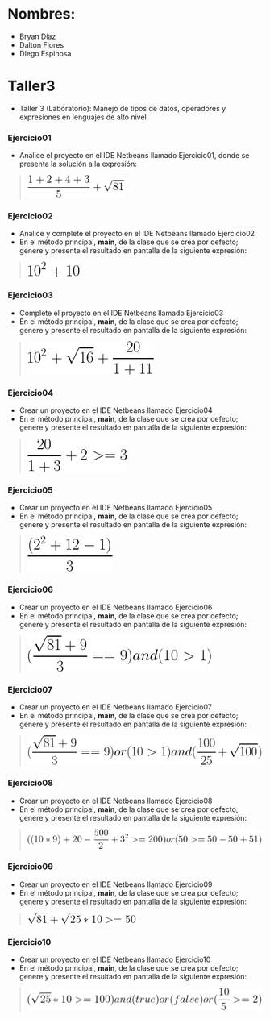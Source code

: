 # Nombres: 
* Bryan Diaz
* Dalton Flores
* Diego Espinosa        

# Taller3
* Taller 3 (Laboratorio): Manejo de tipos de datos, operadores y expresiones en lenguajes de alto nivel

### Ejercicio01
- Analice el proyecto en el IDE Netbeans llamado Ejercicio01, donde se presenta la solución a la expresión:
> ![](https://raw.githubusercontent.com/IntroProgramacion-P-Oct21-Feb22/taller3/main/imagenes/ejercicio1.png)

### Ejercicio02
- Analice y complete el proyecto en el IDE Netbeans llamado Ejercicio02
- En el método principal, **main**,  de la clase que se crea por defecto; genere y presente el resultado en pantalla de la siguiente expresión:
> ![](https://raw.githubusercontent.com/IntroProgramacion-P-Oct21-Feb22/taller3/main/imagenes/ejercicio2.png)

### Ejercicio03
- Complete el proyecto en el IDE Netbeans llamado Ejercicio03
- En el método principal, **main**,  de la clase que se crea por defecto; genere y presente el resultado en pantalla de la siguiente expresión:
> ![](https://raw.githubusercontent.com/IntroProgramacion-P-Oct21-Feb22/taller3/main/imagenes/ejercicio3.png)

### Ejercicio04
- Crear un proyecto en el IDE Netbeans llamado Ejercicio04
- En el método principal, **main**,  de la clase que se crea por defecto; genere y presente el resultado en pantalla de la siguiente expresión:
> ![](https://raw.githubusercontent.com/IntroProgramacion-P-Oct21-Feb22/taller3/main/imagenes/ejercicio4.png)

### Ejercicio05
- Crear un proyecto en el IDE Netbeans llamado Ejercicio05
- En el método principal, **main**,  de la clase que se crea por defecto; genere y presente el resultado en pantalla de la siguiente expresión:
> ![](https://raw.githubusercontent.com/IntroProgramacion-P-Oct21-Feb22/taller3/main/imagenes/ejercicio5.png)


### Ejercicio06
- Crear un proyecto en el IDE Netbeans llamado Ejercicio06
- En el método principal, **main**,  de la clase que se crea por defecto; genere y presente el resultado en pantalla de la siguiente expresión:
> ![](https://raw.githubusercontent.com/IntroProgramacion-P-Oct21-Feb22/taller3/main/imagenes/ejercicio6.png)


### Ejercicio07
- Crear un proyecto en el IDE Netbeans llamado Ejercicio07
- En el método principal, **main**,  de la clase que se crea por defecto; genere y presente el resultado en pantalla de la siguiente expresión:
> ![](https://raw.githubusercontent.com/IntroProgramacion-P-Oct21-Feb22/taller3/main/imagenes/ejercicio7.png)


### Ejercicio08
- Crear un proyecto en el IDE Netbeans llamado Ejercicio08
- En el método principal, **main**,  de la clase que se crea por defecto; genere y presente el resultado en pantalla de la siguiente expresión:
> ![](https://raw.githubusercontent.com/IntroProgramacion-P-Oct21-Feb22/taller3/main/imagenes/ejercicio8.png)


### Ejercicio09
- Crear un proyecto en el IDE Netbeans llamado Ejercicio09
- En el método principal, **main**,  de la clase que se crea por defecto; genere y presente el resultado en pantalla de la siguiente expresión:
> ![](https://raw.githubusercontent.com/IntroProgramacion-P-Oct21-Feb22/taller3/main/imagenes/ejercicio9.png)


### Ejercicio10
- Crear un proyecto en el IDE Netbeans llamado Ejercicio10
- En el método principal, **main**,  de la clase que se crea por defecto; genere y presente el resultado en pantalla de la siguiente expresión:

> ![](https://raw.githubusercontent.com/IntroProgramacion-P-Oct21-Feb22/taller3/main/imagenes/ejercicio10.png)
